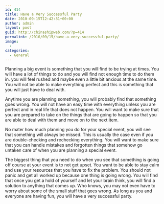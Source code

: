 ```yaml
---
id: 414
title: Have a Very Successful Party
date: 2010-09-15T12:42:31+00:00
author: admin
layout: post
guid: http://chinashipweb.com/?p=414
permalink: /2010/09/15/have-a-very-successful-party/
image:
  - 
categories:
  - General
---
```

Planning a big event is something that you will find to be trying at times. You will have a lot of things to do and you will find not enough time to do them in. you will feel rushed and maybe even a little bit anxious at the same time. You will not be able to make everything perfect and this is something that you will just have to deal with.

Anytime you are planning something, you will probably find that something goes wrong. You will not have an easy time with everything unless you are perfect and in real life that does not happen. You will want to make sure that you are prepared to take on the things that are going to happen so that you are able to deal with them and move on to the next item.

No mater how much planning you do for your special event, you will see that something will always be missed. This is usually the case even if you are double-checking and rechecking everything. You will want to make sure that you can handle mistakes and forgotten things that somehow go untaken care of when you are planning a special event. 

The biggest thing that you need to do when you see that something is going off course at your event is to not get upset. You want to be able to stay calm and use your resources that you have to fix the problem. You should not panic and get all worked up because one thing is going wrong. You will find that once you get a hold of yourself and let your brain think, you will find a solution to anything that comes up. Who knows, you may not even have to worry about some of the small stuff that goes wrong. As long as you and everyone are having fun, you will have a very successful party.